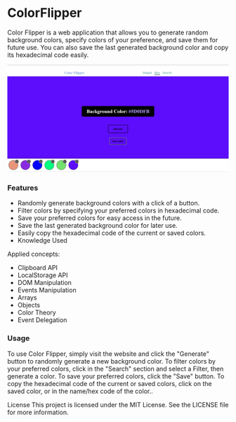 # ColorFlipper
Color Flipper is a web application that allows you to generate random background colors, specify colors of your preference, and save them for future use. You can also save the last generated background color and copy its hexadecimal code easily.

![](/rsc/color-flipper-preview.png)
### Features
- Randomly generate background colors with a click of a button.
- Filter colors by specifying your preferred colors in hexadecimal code.
- Save your preferred colors for easy access in the future.
- Save the last generated background color for later use.
- Easily copy the hexadecimal code of the current or saved colors.
- Knowledge Used

Applied concepts:

- Clipboard API
- LocalStorage API
- DOM Manipulation
- Events Manipulation
- Arrays
- Objects
- Color Theory
- Event Delegation

### Usage
To use Color Flipper, simply visit the website and click the "Generate" button to randomly generate a new background color. To filter colors by your preferred colors, click in the "Search" section and select a Filter, then generate a color. To save your preferred colors, click the "Save" button. To copy the hexadecimal code of the current or saved colors, click on the saved color, or in the name/hex code of the color..

License
This project is licensed under the MIT License. See the LICENSE file for more information.
